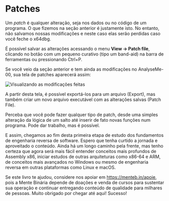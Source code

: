 # Patches

Um _patch_ é qualquer alteração, seja nos dados ou no código de um programa. O que fizemos na seção anterior é justamente isto. No entanto, não salvamos nossas modificações e neste caso elas serão perdidas caso você feche o x64dbg.

É possível salvar as alterações acessando o menu **View -\> Patch file**, clicando no botão com um pequeno curativo \(tipo um band-aid\) na barra de ferramentas ou pressionando Ctrl+P.

Se você veio da seção anterior e tem ainda as modificações no AnalyseMe-00, sua tela de patches aparecerá assim:

![Visualizando as modifica&#xE7;&#xF5;es feitas][image-1]

A partir desta tela, é possível exportá-los para um arquivo \(Export\), mas também criar um novo arquivo executável com as alterações salvas \(Patch File\).

Perceba que você pode fazer qualquer tipo de patch, desde uma simples alteração da lógica de um salto até inserir de fato novas funções num programa. Pode dar trabalho, mas é possível.

E assim, chegamos ao fim desta primeira etapa de estudo dos fundamentos de engenharia reversa de software. Espero que tenha curtido a jornada e aproveitado o conteúdo. Ainda há um longo caminho pela frente, mas tenho certeza que agora será mais fácil entender conceitos mais profundos de Assembly x86, iniciar estudos de outras arquiteturas como x86-64 e ARM, de conceitos mais avançados no Windows ou mesmo de engenharia reversa em outras plataformas como Linux e macOS.

Se este livro te ajudou, considere nos apoiar em https://menteb.in/apoie, pois a Mente Binária depende de doações e venda de cursos para sustentar sua operação e continuar entregando conteúdo de qualidade para milhares de pessoas. Muito obrigado por chegar até aqui! Sucesso!

[image-1]:	../.gitbook/assets/patches_view.png